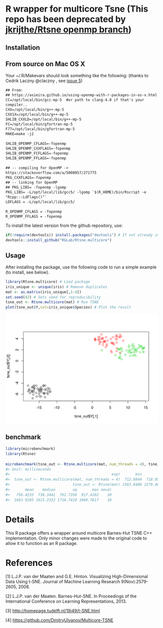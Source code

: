 <!-- README.md is generated from README.Rmd. Please edit that file -->
R wrapper for multicore Tsne
(This repo has been deprecated by [jkrijthe/Rtsne openmp branch](https://github.com/jkrijthe/Rtsne/tree/openmp))
============================

Installation
------------


From source on Mac OS X
-----------------------
Your ~/.R/Makevars should look something like the following: (thanks to Cedrik Laczny @claczny , see [issue 5](https://github.com/RGLab/Rtsne.multicore/issues/5))
```
## From:
## https://asieira.github.io/using-openmp-with-r-packages-in-os-x.html
CC=/opt/local/bin/gcc-mp-5  #or path to clang-4.0 if that's your compiler..
CXX=/opt/local/bin/g++-mp-5
CXX1X=/opt/local/bin/g++-mp-5
SHLIB_CXXLD=/opt/local/bin/g++-mp-5
FC=/opt/local/bin/gfortran-mp-5
F77=/opt/local/bin/gfortran-mp-5
MAKE=make -j2

SHLIB_OPENMP_CFLAGS=-fopenmp
SHLIB_OPENMP_CXXFLAGS=-fopenmp
SHLIB_OPENMP_FCFLAGS=-fopenmp
SHLIB_OPENMP_FFLAGS=-fopenmp

## -- compiling for OpenMP -> https://stackoverflow.com/a/5008957/271775
PKG_CXXFLAGS=-fopenmp
## -- linking for OpenMP
## PKG_LIBS= -fopenmp -lgomp
PKG_LIBS= -L/opt/local/lib/gcc5/ -lgomp `$(R_HOME)/bin/Rscript -e "Rcpp:::LdFlags()"`
LDFLAGS = -L/opt/local/lib/gcc5/

R_OPENMP_CFLAGS = -fopenmp
R_OPENMP_FFLAGS = -fopenmp
```

To install the latest version from the github repository, use:

``` r
if(!require(devtools)) install.packages("devtools") # If not already installed
devtools::install_github("RGLab/Rtsne.multicore")
```

Usage
-----

After installing the package, use the following code to run a simple example (to install, see below).

``` r
library(Rtsne.multicore) # Load package
iris_unique <- unique(iris) # Remove duplicates
mat <- as.matrix(iris_unique[,1:4])
set.seed(42) # Sets seed for reproducibility
tsne_out <- Rtsne.multicore(mat) # Run TSNE
plot(tsne_out$Y,col=iris_unique$Species) # Plot the result
```

![](tools/example-1.png)

benchmark
---------

``` r
library(microbenchmark)
library(Rtsne)

microbenchmark(tsne_out <- Rtsne.multicore(mat, num_threads = 4), tsne_out <- Rtsne(mat), times = 10)
#> Unit: milliseconds
#>                                               expr       min        lq
#>  tsne_out <- Rtsne.multicore(mat, num_threads = 4)  712.8844  718.0569
#>                             tsne_out <- Rtsne(mat) 1563.8488 1579.4824
#>       mean    median        uq       max neval
#>   756.4233  738.3441  761.7358  917.4102    10
#>  1663.9205 1615.2332 1716.7410 1860.7617    10
```

Details
=======

This R package offers a wrapper around multicore Barnes-Hut TSNE C++ implementation. Only minor changes were made to the original code to allow it to function as an R package.

References
==========

\[1\] L.J.P. van der Maaten and G.E. Hinton. Visualizing High-Dimensional Data Using t-SNE. Journal of Machine Learning Research 9(Nov):2579-2605, 2008.

\[2\] L.J.P. van der Maaten. Barnes-Hut-SNE. In Proceedings of the International Conference on Learning Representations, 2013.

\[3\] <http://homepage.tudelft.nl/19j49/t-SNE.html>

\[4\] <https://github.com/DmitryUlyanov/Multicore-TSNE>
